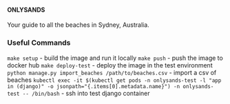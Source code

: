 #### ONLYSANDS

Your guide to all the beaches in Sydney, Australia.

### Useful Commands

`make setup` - build the image and run it locally
`make push` - push the image to docker hub
`make deploy-test` - deploy the image in the test environment
`python manage.py import_beaches /path/to/beaches.csv` - import a csv of beaches
`kubectl exec -it $(kubectl get pods -n onlysands-test -l "app in (django)" -o jsonpath="{.items[0].metadata.name}") -n onlysands-test -- /bin/bash` - ssh into test django container